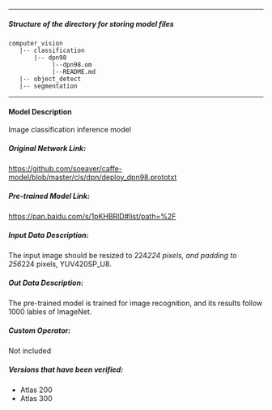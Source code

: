 *******************************************************************************
##### Structure of the directory for storing model files
```
computer_vision
   |-- classification
       |-- dpn98
            |--dpn98.om
            |--README.md
   |-- object_detect
   |-- segmentation
```
*******************************************************************************

#### Model Description

Image classification inference model

##### Original Network Link:

https://github.com/soeaver/caffe-model/blob/master/cls/dpn/deploy_dpn98.prototxt

##### Pre-trained Model Link:

https://pan.baidu.com/s/1pKHBRlD#list/path=%2F

##### Input Data Description:

The input image should be resized to 224*224 pixels, and padding to 256*224 pixels, YUV420SP_U8.

##### Out Data Description:

The pre-trained model is trained for image recognition, and its results follow 1000 lables of ImageNet.

##### Custom Operator:

Not included

##### Versions that have been verified: 

- Atlas 200
- Atlas 300

